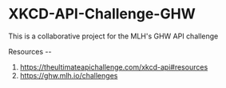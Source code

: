 # XKCD-API-Challenge-GHW
This is a collaborative project for the MLH's GHW API challenge

Resources -- 
1. https://theultimateapichallenge.com/xkcd-api#resources
2. https://ghw.mlh.io/challenges
